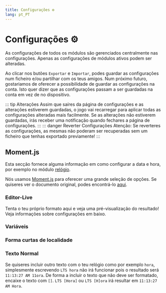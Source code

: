 ```yaml
---
title: Configurações ⚙️
lang: pt_PT
---
```


# Configurações ⚙️

As configurações de todos os módulos são gerenciados centralmente nas configurações. Apenas as configurações de módulos ativos podem ser alteradas.

Ao clicar nos butões `Exportar` e `Importar`, podes guardar as configurações num ficheiro e/ou partilhar com os teus amigos. Num próximo futuro, gostariamos de oferecer a possibilidade de guardar as configurações na conta. Isto quer dizer que as configurações passam a ser guardadas na conta em vez de no dispositivo.

::: tip Alterações
Assim que saíres da página de configurações e as alterações estiverem guardadas, o jogo vai recarregar para aplicar todas as configurações alteradas mais facilmente.
Se as alterações não estiverem guardadas, irás receber uma notificação quando fechares a página de configurações.
:::
::: danger Reverter Configurações
Atenção: Se reverteres as configurações, as mesmas não poderam ser recuperadas sem um ficheiro que tenhas exportado previamente!
:::


## Moment.js

Esta secção fornece alguma informação em como configurar a data e hora, por exemplo no módulo [relógio](modules/clock.md).

Nós usamos [Moment.js](https://momentjs.com) para oferecer uma grande seleção de opções. Se quiseres ver o documento original, podes encontrá-lo [aqui](https://momentjscom.readthedocs.io/en/latest/moment/04-displaying/01-format/).

### Editor-Live
Tenta o teu próprio formato aqui e veja uma pré-visualização do resultado! Veja informações sobre configurações em baixo.

<momentjs-preview/>

### Variáveis
<momentjs-variables/>

### Forma curtas de localidade
<momentjs-shorts/>

### Texto Normal
Se quiseres incluir outro texto com o teu relógio como por exemplo `hora`, simplesmente escrevendo `LTS hora` não irá funcionar pois o resultado será `11:13:27 AM 11ora`. De forma a incluir o texto que não deve ser formatado, encaixe o texto com `[]`. `LTS [Hora]` ou `LTS [H]ora` irá resultar em `11:13:27 AM Hora`.

<!-- ==START_FOOTER== Do NOT edit anything below this line! Any edits will be removed as content is auto generated! -->
[lssm.status]: https://status.lss-manager.de/
[lssm.discord]: https://discord.gg/RcTNjpB
[lssm.userscript]: https://v4.lss-manager.de/lssm-v4.user.js
[lssm.donations]: https://donate.lss-manager.de/
[docs]: https://docs.lss-manager.de/
[docs.home]: /en_US/
[docs.apps]: /en_US/apps.md
[docs.appstore]: /en_US/appstore.md
[docs.bugs]: /en_US/bugs.md
[docs.error_report]: /en_US/error_report.md
[docs.faq]: /en_US/faq.md
[docs.metadata]: /en_US/metadata.md
[docs.other]: /en_US/other.md
[docs.settings]: /en_US/settings.md
[docs.suggestions]: /en_US/suggestions.md
[docs.support]: /en_US/support.md
[games.self]: https://missionchief.com
[tampermonkey]: https://tampermonkey.net/
[github]: https://github.com/LSS-Manager/LSSM-V.4
[github.issues]: https://github.com/LSS-Manager/LSSM-V.4/issues
[github.issues.open]: https://github.com/LSS-Manager/LSSM-V.4/issues?q=is%3Aissue+is%3Aopen+label%3Abug